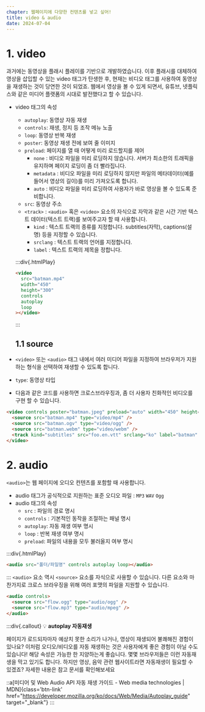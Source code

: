 ```yaml
---
chapter: 웹페이지에 다양한 컨텐츠를 넣고 싶어!
title: video & audio
date: 2024-07-04
---
```


# 1. video

과거에는 동영상을 플래시 플레이를 기반으로 개발하였습니다. 이후 플래시를 대체하여 영상을 삽입할 수 있는 video 태그가 탄생한 후, 현재는 비디오 태그를 사용하여 동영상을 재생하는 것이 당연한 것이 되었죠. 웹에서 영상을 볼 수 있게 되면서, 유튜브, 넷플릭스와 같은 미디어 플랫폼의 시대로 발전했다고 할 수 있습니다.

- video 태그의 속성

  - `autoplay`: 동영상 자동 재생
  - `controls`: 재생, 정지 등 조작 메뉴 노출
  - `loop`: 동영상 반복 재생
  - `poster`: 동영상 재생 전에 보여 줄 이미지
  - `preload`: 페이지를 열 때 어떻게 미리 로드할지를 제어
    - `none` : 비디오 파일을 미리 로딩하지 않습니다. 서버가 최소한의 트래픽을 유지하며 페이지 로딩이 좀 더 빨라집니다.
    - `metadata` : 비디오 파일을 미리 로딩하지 않지만 파일의 메타데이터(예를 들어서 영상의 길이)를 미리 가져오도록 합니다.
    - `auto` : 비디오 파일을 미리 로딩하여 사용자가 바로 영상을 볼 수 있도록 준비합니다.
  - `src`: 동영상 주소
  - `<track>` : `<audio>` 혹은 `<video>` 요소의 자식으로 자막과 같은 시간 기반 텍스트 데이터(텍스트 트랙)를 보여주고자 할 때 사용합니다.
    - `kind` : 텍스트 트랙의 종류를 지정합니다. subtitles(자막), captions(설명) 등을 지정할 수 있습니다.
    - `srclang` : 텍스트 트랙의 언어를 지정합니다.
    - `label` : 텍스트 트랙의 제목을 정합니다.

  :::div{.htmlPlay}

  ```html
  <video
    src="batman.mp4"
    width="450"
    height="300"
    controls
    autoplay
    loop
  ></video>
  ```

  :::

  ## 1.1 source

- `<video>` 또는 `<audio>` 태그 내에서 여러 미디어 파일을 지정하여 브라우저가 지원하는 형식을 선택하여 재생할 수 있도록 합니다.
- `type`: 동영상 타입
- 다음과 같은 코드를 사용하면 크로스브라우징과, 좀 더 사용자 친화적인 비디오를 구현 할 수 있습니다.

```html
<video controls poster="batman.jpeg" preload="auto" width="450" height="300">
  <source src="batman.mp4" type="video/mp4" />
  <source src="batman.ogv" type="video/ogg" />
  <source src="batman.webm" type="video/webm" />
  <track kind="subtitles" src="foo.en.vtt" srclang="ko" label="batman" />
</video>
```

# 2. audio

`<audio>`는 웹 페이지에 오디오 컨텐츠를 포함할 때 사용합니다.

- audio 태그가 공식적으로 지원하는 표준 오디오 파일 : `MP3` `WAV` `Ogg`
- audio 태그의 속성
  - `src` : 파일의 경로 명시
  - `controls` : 기본적인 동작을 조절하는 패널 명시
  - `autoplay`: 자동 재생 여부 명시
  - `loop` : 반복 재생 여부 명시
  - `preload`: 파일의 내용을 모두 불러올지 여부 명시

:::div{.htmlPlay}

```html
<audio src="폴더/파일명" controls autoplay loop></audio>
```

:::
`<audio>` 요소 역시 `<source>` 요소를 자식으로 사용할 수 있습니다. 다른 요소와 마찬가지로 크로스 브라우징을 위해 여러 포맷의 파일을 지원할 수 있습니다.

```html
<audio controls>
  <source src="flow.ogg" type="audio/ogg" />
  <source src="flow.mp3" type="audio/mpeg" />
</audio>
```

:::div{.callout}
💡 **autoplay 자동재생**

페이지가 로드되자마자 예상치 못한 소리가 나거나, 영상이 재생되어 불쾌해진 경험이 있나요?
이처럼 오디오/비디오를 자동 재생하는 것은 사용자에게 좋은 경험이 아닐 수도 있습니다! 해당 속성은 가능한 한 지양하는게 좋습니다.
몇몇 브라우저들은 이런 자동재생을 막고 있기도 합니다.
하지만 영상, 음악 관련 웹사이트라면 자동재생이 필요할 수 있겠죠?
자세한 내용은 참고 문서를 확인해보세요

::a[미디어 및 Web Audio API 자동 재생 가이드 - Web media technologies | MDN]{class='btn-link' href="https://developer.mozilla.org/ko/docs/Web/Media/Autoplay_guide" target="\_blank"}
:::
